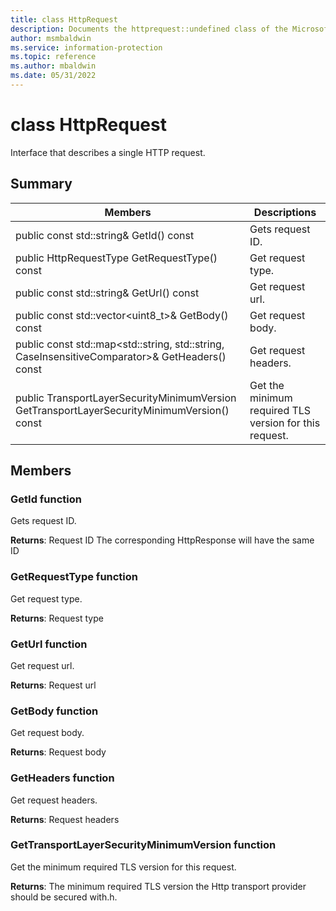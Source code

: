```yaml
---
title: class HttpRequest 
description: Documents the httprequest::undefined class of the Microsoft Information Protection (MIP) SDK.
author: msmbaldwin
ms.service: information-protection
ms.topic: reference
ms.author: mbaldwin
ms.date: 05/31/2022
---
```


# class HttpRequest 
Interface that describes a single HTTP request.
  
## Summary
 Members                        | Descriptions                                
--------------------------------|---------------------------------------------
public const std::string& GetId() const  |  Gets request ID.
public HttpRequestType GetRequestType() const  |  Get request type.
public const std::string& GetUrl() const  |  Get request url.
public const std::vector&lt;uint8_t&gt;& GetBody() const  |  Get request body.
public const std::map&lt;std::string, std::string, CaseInsensitiveComparator&gt;& GetHeaders() const  |  Get request headers.
public TransportLayerSecurityMinimumVersion GetTransportLayerSecurityMinimumVersion() const  |  Get the minimum required TLS version for this request.
  
## Members
  
### GetId function
Gets request ID.

  
**Returns**: Request ID
The corresponding HttpResponse will have the same ID
  
### GetRequestType function
Get request type.

  
**Returns**: Request type
  
### GetUrl function
Get request url.

  
**Returns**: Request url
  
### GetBody function
Get request body.

  
**Returns**: Request body
  
### GetHeaders function
Get request headers.

  
**Returns**: Request headers
  
### GetTransportLayerSecurityMinimumVersion function
Get the minimum required TLS version for this request.

  
**Returns**: The minimum required TLS version the Http transport provider should be secured with.h.